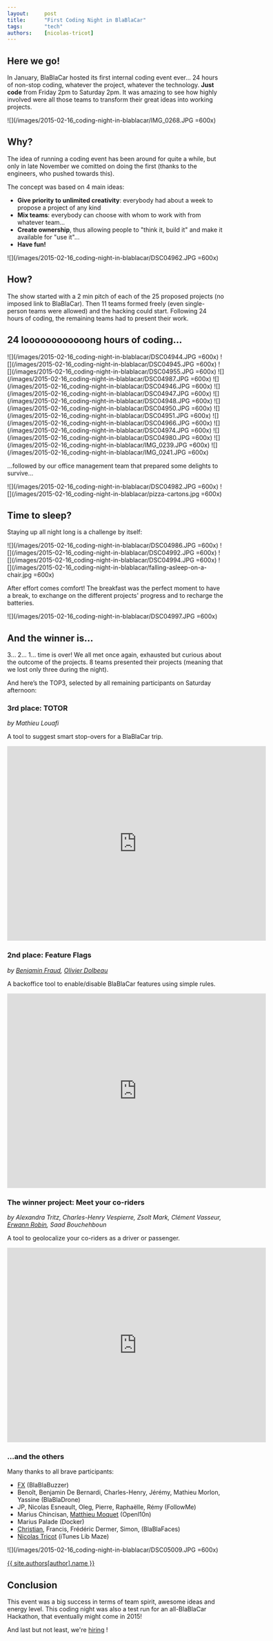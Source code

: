 ```yaml
---
layout:     post
title:      "First Coding Night in BlaBlaCar"
tags:       "tech"
authors:    [nicolas-tricot]
---
```


## Here we go!

In January, BlaBlaCar hosted its first internal coding event ever... 24 hours of non-stop coding, whatever the project, whatever the technology. **Just code** from Friday 2pm to Saturday 2pm. It was amazing to see how highly involved were all those teams to transform their great ideas into working projects.

![](/images/2015-02-16_coding-night-in-blablacar/IMG_0268.JPG =600x)

## Why?

The idea of running a coding event has been around for quite a while, but only in late November we comitted on doing the first (thanks to the engineers, who pushed towards this).

The concept was based on 4 main ideas:

* **Give priority to unlimited creativity**: everybody had about a week to propose a project of any kind
* **Mix teams**: everybody can choose with whom to work with from whatever team...
* **Create ownership**, thus allowing people to "think it, build it" and make it available for "use it"...
* **Have fun!**

![](/images/2015-02-16_coding-night-in-blablacar/DSC04962.JPG =600x)

## How?

The show started with a 2 min pitch of each of the 25 proposed projects (no imposed link to BlaBlaCar).
Then 11 teams formed freely (even single-person teams were allowed) and the hacking could start.
Following 24 hours of coding, the remaining teams had to present their work.

## 24 loooooooooooong hours of coding...

![](/images/2015-02-16_coding-night-in-blablacar/DSC04944.JPG =600x)
![](/images/2015-02-16_coding-night-in-blablacar/DSC04945.JPG =600x)
![](/images/2015-02-16_coding-night-in-blablacar/DSC04955.JPG =600x)
![](/images/2015-02-16_coding-night-in-blablacar/DSC04987.JPG =600x)
![](/images/2015-02-16_coding-night-in-blablacar/DSC04946.JPG =600x)
![](/images/2015-02-16_coding-night-in-blablacar/DSC04947.JPG =600x)
![](/images/2015-02-16_coding-night-in-blablacar/DSC04948.JPG =600x)
![](/images/2015-02-16_coding-night-in-blablacar/DSC04950.JPG =600x)
![](/images/2015-02-16_coding-night-in-blablacar/DSC04951.JPG =600x)
![](/images/2015-02-16_coding-night-in-blablacar/DSC04966.JPG =600x)
![](/images/2015-02-16_coding-night-in-blablacar/DSC04974.JPG =600x)
![](/images/2015-02-16_coding-night-in-blablacar/DSC04980.JPG =600x)
![](/images/2015-02-16_coding-night-in-blablacar/IMG_0239.JPG =600x)
![](/images/2015-02-16_coding-night-in-blablacar/IMG_0241.JPG =600x)


...followed by our office management team that prepared some delights to survive...

![](/images/2015-02-16_coding-night-in-blablacar/DSC04982.JPG =600x)
![](/images/2015-02-16_coding-night-in-blablacar/pizza-cartons.jpg =600x)

## Time to sleep?

Staying up all night long is a challenge by itself:

![](/images/2015-02-16_coding-night-in-blablacar/DSC04986.JPG =600x)
![](/images/2015-02-16_coding-night-in-blablacar/DSC04992.JPG =600x)
![](/images/2015-02-16_coding-night-in-blablacar/DSC04994.JPG =600x)
![](/images/2015-02-16_coding-night-in-blablacar/falling-asleep-on-a-chair.jpg =600x)

After effort comes comfort! The breakfast was the perfect moment to have a break, to exchange on the different projects' progress and to recharge the batteries.

![](/images/2015-02-16_coding-night-in-blablacar/DSC04997.JPG =600x)

## And the winner is...

3... 2... 1... time is over! We all met once again, exhausted but curious about the outcome of the projects. 8 teams presented their projects (meaning that we lost only three during the night).

And here’s the TOP3, selected by all remaining participants on Saturday afternoon:

### 3rd place: TOTOR

*by Mathieu Louafi*

A tool to suggest smart stop-overs for a BlaBlaCar trip.

<iframe width="600" height="450" src="https://www.youtube.com/embed/iNuUx0oGWSo" frameborder="0" allowfullscreen></iframe>

### 2nd place: Feature Flags

*by [Benjamin Fraud](/authors/#author-benjamin-fraud), [Olivier Dolbeau](/authors/#author-olivier-dolbeau)*

A backoffice tool to enable/disable BlaBlaCar features using simple rules.

<iframe width="600" height="450" src="https://www.youtube.com/embed/SF6MWdvHTDU" frameborder="0" allowfullscreen></iframe>

### The winner project: Meet your co-riders

*by Alexandra Tritz, Charles-Henry Vespierre, Zsolt Mark, Clément Vasseur, [Erwann Robin](/authors/#author-erwann-robin), Saad Bouchehboun*

A tool to geolocalize your co-riders as a driver or passenger.

<iframe width="600" height="450" src="https://www.youtube.com/embed/YF6U6DZgMLk" frameborder="0" allowfullscreen></iframe>

### ...and the others

Many thanks to all brave participants:

* [FX](/authors/#author-fx-oxeda) (BlaBlaBuzzer)
* Benoît, Benjamin De Bernardi, Charles-Henry, Jérémy, Mathieu Morlon, Yassine (BlaBlaDrone)
* JP, Nicolas Esneault, Oleg, Pierre, Raphaëlle, Rémy (FollowMe)
* Marius Chincisan, [Matthieu Moquet](/authors/#author-matthieu-moquet) (Openl10n)
* Marius Palade (Docker)
* [Christian](/authors/#author-christian-jennewein), Francis, Frédéric Dermer, Simon, (BlaBlaFaces)
* [Nicolas Tricot](/authors/#author-nicolas-tricot) (iTunes Lib Maze)

![](/images/2015-02-16_coding-night-in-blablacar/DSC05009.JPG =600x)

<a href="/authors/#author-{{ author }}">{{ site.authors[author].name }}</a>

## Conclusion

This event was a big success in terms of team spirit, awesome ideas and energy level. This coding night was also a test run for an all-BlaBlaCar Hackathon, that eventually might come in 2015!

And last but not least, we're [hiring](http://www.blablacar.com/blog/recruitment) !